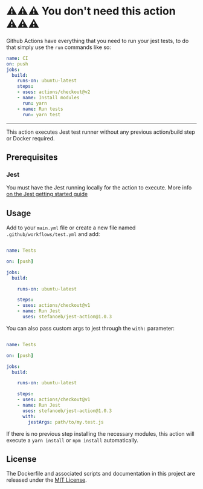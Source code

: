 # ⚠️⚠️⚠️ You don't need this action ⚠️⚠️⚠️

Github Actions have everything that you need to run your jest tests, to do that simply use the `run` commands like so:
```yml
name: CI
on: push
jobs:
  build:
    runs-on: ubuntu-latest
    steps:
    - uses: actions/checkout@v2
    - name: Install modules
      run: yarn
    - name: Run tests
      run: yarn test
```

---

This action executes Jest test runner without any previous action/build step or Docker required.

## Prerequisites

### Jest
You must have the Jest running locally for the action to execute.
More info [on the Jest getting started guide](https://jestjs.io/docs/en/getting-started)

## Usage

Add to your `main.yml` file or create a new file named `.github/workflows/test.yml` and add:

```yml

name: Tests

on: [push]

jobs:
  build:

    runs-on: ubuntu-latest

    steps:
    - uses: actions/checkout@v1
    - name: Run Jest
      uses: stefanoeb/jest-action@1.0.3
```

You can also pass custom args to jest through the `with:` parameter:

```yml

name: Tests

on: [push]

jobs:
  build:

    runs-on: ubuntu-latest

    steps:
    - uses: actions/checkout@v1
    - name: Run Jest
      uses: stefanoeb/jest-action@1.0.3
      with:
        jestArgs: path/to/my.test.js
```


If there is no previous step installing the necessary modules, this action will execute a `yarn install` or `npm install` automatically.

## License

The Dockerfile and associated scripts and documentation in this project are released under the [MIT License](LICENSE).
